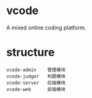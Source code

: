 # vcode
A mixed online coding platform.

# structure
    vcode-admin    管理模块
    vcode-judger   判题模块
    vcode-server   后端模块
    vcode-web      前端模块
